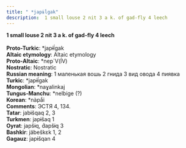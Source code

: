 ```yaml
---
title: " *japɨĺgak"
description:  1 small louse 2 nit 3 a k. of gad-fly 4 leech
---
```

<strong> 1 small louse 2 nit 3 a k. of gad-fly 4 leech</strong><br><br>
<strong>Proto-Turkic</strong>:  *japɨĺgak<br>
<strong>Altaic etymology</strong>:  Altaic etymology<br>
<strong> Proto-Altaic</strong>:  *nep`V(ĺV)<br>
<strong>Nostratic</strong>:  Nostratic<br>
<strong>Russian meaning</strong>:  1 маленькая вошь 2 гнида 3 вид овода 4 пиявка<br>
<strong>Turkic</strong>:  *japɨĺgak<br>
<strong>Mongolian</strong>:  *naɣalinkaj<br>
<strong>Tungus-Manchu</strong>:  *nelbige (?)<br>
<strong>Korean</strong>:  *nàpắi<br>
<strong>Comments</strong>:  ЭСТЯ 4, 134.<br>
<strong>Tatar</strong>:  jabɨšqaq 2, 3<br>
<strong>Turkmen</strong>:  japɨšaq 1<br>
<strong>Oyrat</strong>:  japšɨq, d́apšɨq 3<br>
<strong>Bashkir</strong>:  jäbeškɛk 1, 2<br>
<strong>Gagauz</strong>:  japɨšqan 4<br>


